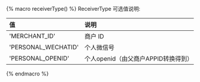 {% macro receiverType() %}
ReceiverType 可选值说明:

| 值                    | 说明                                   |
| :-------------------- | :------------------------------------- |
| 'MERCHANT_ID'         | 商户 ID                                |
| 'PERSONAL_WECHATID'   | 个人微信号                             |
| 'PERSONAL_OPENID'     | 个人openid（由父商户APPID转换得到）    |
{% endmacro %}

